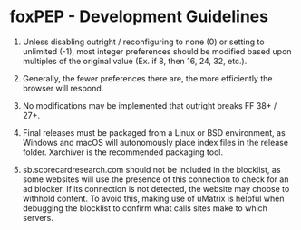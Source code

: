 # foxPEP - Development Guidelines
1. Unless disabling outright / reconfiguring to none (0) or setting to unlimited (-1), most integer preferences should be modified based upon multiples of the original value (Ex. if 8, then 16, 24, 32, etc.).

2. Generally, the fewer preferences there are, the more efficiently the browser will respond.

3. No modifications may be implemented that outright breaks FF 38+ / 27+.

4. Final releases must be packaged from a Linux or BSD environment, as Windows and macOS will autonomously place index files in the release folder. Xarchiver is the recommended packaging tool.

5. sb.scorecardresearch.com should not be included in the blocklist, as some websites will use the presence of this connection to check for an ad blocker. If its connection is not detected, the website may choose to withhold content. To avoid this, making use of uMatrix is helpful when debugging the blocklist to confirm what calls sites make to which servers.
